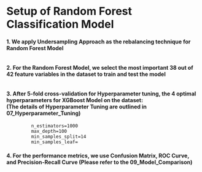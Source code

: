 # Setup of Random Forest Classification Model
#### 1. We apply Undersampling Approach as the rebalancing technique for Random Forest Model <br><br><br> 2. For the Random Forest Model, we select the most important 38 out of 42 feature variables in the dataset to train and test the model <br><br><br> 3. After 5-fold cross-validation for Hyperparameter tuning, the 4 optimal hyperparameters for XGBoost Model on the dataset: <br> (The details of Hyperparameter Tuning are outlined in 07_Hyperparameter_Tuning)
             n_estimators=1000
             max_depth=100
             min_samples_split=14
             min_samples_leaf=
            
#### 4. For the performance metrics, we use Confusion Matrix, ROC Curve, and Precision-Recall Curve (Please refer to the 09_Model_Comparison)
